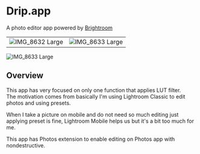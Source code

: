 
# Drip.app

A photo editor app powered by [Brightroom](https://github.com/muukii/Brightroom)

|    |   |
| ---- | ---- |
|  ![IMG_8632 Large](https://user-images.githubusercontent.com/1888355/151708885-016dd9cd-1445-4e66-b885-eedf743f496e.jpeg)  |  ![IMG_8633 Large](https://user-images.githubusercontent.com/1888355/151708878-cf8e3f93-c5dd-4cd6-a886-573e87e026ee.jpeg)  |



![IMG_8633 Large](https://user-images.githubusercontent.com/1888355/151708878-cf8e3f93-c5dd-4cd6-a886-573e87e026ee.jpeg)

## Overview

This app has very focused on only one function that applies LUT filter.  
The motivation comes from basically I'm using Lightroom Classic to edit photos and using presets.

When I take a picture on mobile and do not need so much editing just applying preset is fine, Lightroom Mobile helps us but it's a bit too much for me.  

This app has Photos extension to enable editing on Photos app with nondestructive.
